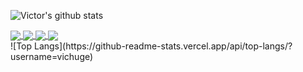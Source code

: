![Victor's github stats](https://github-readme-stats.vercel.app/api?username=vichuge&show_icons=true&theme=radical)

<a href="https://github.com/anuraghazra/github-readme-stats">
  <img align="center" src="https://github-readme-stats.vercel.app/api/pin/?username=vichuge&repo=6-the-next-web" />
</a>
<a href="https://github.com/anuraghazra/convoychat">
  <img align="center" src="https://github-readme-stats.vercel.app/api/pin/?username=vichuge&repo=6-the-next-web" />
</a>
<a href="https://github.com/anuraghazra/convoychat">
  <img align="center" src="https://github-readme-stats.vercel.app/api/pin/?username=vichuge&repo=6-the-next-web" />
</a>
<a href="https://github.com/anuraghazra/convoychat">
  <img align="center" src="https://github-readme-stats.vercel.app/api/pin/?username=vichuge&repo=6-the-next-web" />
</a>
<div>
  ![Top Langs](https://github-readme-stats.vercel.app/api/top-langs/?username=vichuge)
</div>

<!--![Victor's stats](https://github-readme-stats.vercel.app/api/wakatime?username=vichuge)-->
